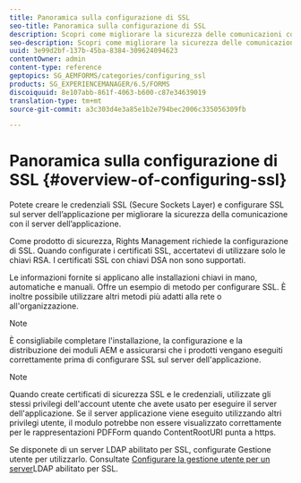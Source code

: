 ```yaml
---
title: Panoramica sulla configurazione di SSL
seo-title: Panoramica sulla configurazione di SSL
description: Scopri come migliorare la sicurezza delle comunicazioni configurando SSL.
seo-description: Scopri come migliorare la sicurezza delle comunicazioni configurando SSL.
uuid: 3e99d2bf-137b-45ba-8384-309624094623
contentOwner: admin
content-type: reference
geptopics: SG_AEMFORMS/categories/configuring_ssl
products: SG_EXPERIENCEMANAGER/6.5/FORMS
discoiquuid: 8e107abb-861f-4063-b600-c87e34639019
translation-type: tm+mt
source-git-commit: a3c303d4e3a85e1b2e794bec2006c335056309fb

---
```



# Panoramica sulla configurazione di SSL {#overview-of-configuring-ssl}

Potete creare le credenziali SSL (Secure Sockets Layer) e configurare SSL sul server dell’applicazione per migliorare la sicurezza della comunicazione con il server dell’applicazione.

Come prodotto di sicurezza, Rights Management richiede la configurazione di SSL. Quando configurate i certificati SSL, accertatevi di utilizzare solo le chiavi RSA. I certificati SSL con chiavi DSA non sono supportati.

Le informazioni fornite si applicano alle installazioni chiavi in mano, automatiche e manuali. Offre un esempio di metodo per configurare SSL. È inoltre possibile utilizzare altri metodi più adatti alla rete o all&#39;organizzazione.

>[!NOTE]
>
>È consigliabile completare l&#39;installazione, la configurazione e la distribuzione dei moduli AEM e assicurarsi che i prodotti vengano eseguiti correttamente prima di configurare SSL sul server dell&#39;applicazione.

>[!NOTE]
>
>Quando create certificati di sicurezza SSL e le credenziali, utilizzate gli stessi privilegi dell&#39;account utente che avete usato per eseguire il server dell&#39;applicazione. Se il server applicazione viene eseguito utilizzando altri privilegi utente, il modulo potrebbe non essere visualizzato correttamente per le rappresentazioni PDFForm quando ContentRootURI punta a https.

Se disponete di un server LDAP abilitato per SSL, configurate Gestione utente per utilizzarlo. Consultate [Configurare la gestione utente per un server](/help/forms/using/admin-help/configure-user-management-ssl-enabled.md#configure-user-management-for-an-ssl-enabled-ldap-server)LDAP abilitato per SSL.
